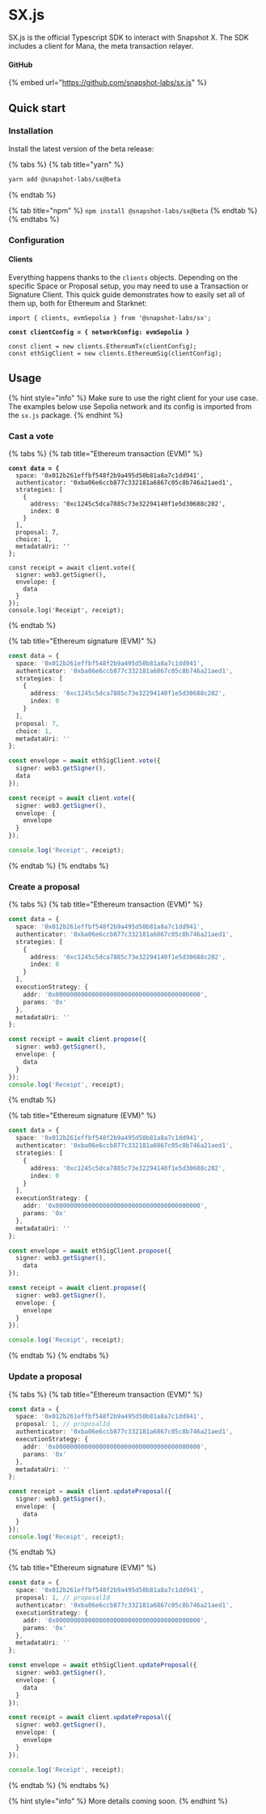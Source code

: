 # SX.js

SX.js is the official Typescript SDK to interact with Snapshot X. The SDK includes a client for Mana, the meta transaction relayer.

#### GitHub

{% embed url="https://github.com/snapshot-labs/sx.js" %}

## Quick start

### Installation

Install the latest version of the beta release:

{% tabs %}
{% tab title="yarn" %}
```bash
yarn add @snapshot-labs/sx@beta
```
{% endtab %}

{% tab title="npm" %}
`npm install @snapshot-labs/sx@beta`
{% endtab %}
{% endtabs %}

### Configuration

#### Clients

Everything happens thanks to the `clients` objects. Depending on the specific Space or Proposal setup, you may need to use a Transaction or Signature Client. This quick guide demonstrates how to easily set all of them up, both for Ethereum and Starknet:

<pre class="language-typescript"><code class="lang-typescript">import { clients, evmSepolia } from '@snapshot-labs/sx';
<strong>
</strong><strong>const clientConfig = { networkConfig: evmSepolia }
</strong><strong>
</strong>const client = new clients.EthereumTx(clientConfig);
const ethSigClient = new clients.EthereumSig(clientConfig);
</code></pre>

## Usage

{% hint style="info" %}
Make sure to use the right client for your use case. The examples below use Sepolia network and its config is imported from the `sx.js` package.
{% endhint %}

### Cast a vote

{% tabs %}
{% tab title="Ethereum transaction (EVM)" %}
<pre class="language-typescript" data-line-numbers><code class="lang-typescript"><strong>const data = {
</strong>  space: '0x012b261effbf548f2b9a495d50b81a8a7c1dd941',
  authenticator: '0xba06e6ccb877c332181a6867c05c8b746a21aed1',
  strategies: [
    {
      address: '0xc1245c5dca7885c73e32294140f1e5d30688c202',
      index: 0
    }
  ],
  proposal: 7,
  choice: 1,
  metadataUri: ''
};

const receipt = await client.vote({
  signer: web3.getSigner(),
  envelope: {
    data
  }
});
console.log('Receipt', receipt);
</code></pre>
{% endtab %}

{% tab title="Ethereum signature (EVM)" %}
```typescript
const data = {
  space: '0x012b261effbf548f2b9a495d50b81a8a7c1dd941',
  authenticator: '0xba06e6ccb877c332181a6867c05c8b746a21aed1',
  strategies: [
    {
      address: '0xc1245c5dca7885c73e32294140f1e5d30688c202',
      index: 0
    }
  ],
  proposal: 7,
  choice: 1,
  metadataUri: ''
};

const envelope = await ethSigClient.vote({
  signer: web3.getSigner(),
  data
});

const receipt = await client.vote({
  signer: web3.getSigner(),
  envelope: {
    envelope
  }
});

console.log('Receipt', receipt);
```
{% endtab %}
{% endtabs %}

### Create a proposal

{% tabs %}
{% tab title="Ethereum transaction (EVM)" %}
```typescript
const data = {
  space: '0x012b261effbf548f2b9a495d50b81a8a7c1dd941',
  authenticator: '0xba06e6ccb877c332181a6867c05c8b746a21aed1',
  strategies: [
    {
      address: '0xc1245c5dca7885c73e32294140f1e5d30688c202',
      index: 0
    }
  ],
  executionStrategy: {
    addr: '0x0000000000000000000000000000000000000000',
    params: '0x'
  },
  metadataUri: ''
};

const receipt = await client.propose({
  signer: web3.getSigner(),
  envelope: {
    data
  }
});
console.log('Receipt', receipt);
```
{% endtab %}

{% tab title="Ethereum signature (EVM)" %}
```typescript
const data = {
  space: '0x012b261effbf548f2b9a495d50b81a8a7c1dd941',
  authenticator: '0xba06e6ccb877c332181a6867c05c8b746a21aed1',
  strategies: [
    {
      address: '0xc1245c5dca7885c73e32294140f1e5d30688c202',
      index: 0
    }
  ],
  executionStrategy: {
    addr: '0x0000000000000000000000000000000000000000',
    params: '0x'
  },
  metadataUri: ''
};

const envelope = await ethSigClient.propose({
  signer: web3.getSigner(),
    data
});

const receipt = await client.propose({
  signer: web3.getSigner(),
  envelope: {
    envelope
  }
});

console.log('Receipt', receipt);
```
{% endtab %}
{% endtabs %}

### Update a proposal

{% tabs %}
{% tab title="Ethereum transaction (EVM)" %}
```typescript
const data = {
  space: '0x012b261effbf548f2b9a495d50b81a8a7c1dd941',
  proposal: 1, // proposalId
  authenticator: '0xba06e6ccb877c332181a6867c05c8b746a21aed1',
  executionStrategy: {
    addr: '0x0000000000000000000000000000000000000000',
    params: '0x'
  },
  metadataUri: ''
};

const receipt = await client.updateProposal({
  signer: web3.getSigner(),
  envelope: {
    data
  }
});
console.log('Receipt', receipt);
```
{% endtab %}

{% tab title="Ethereum signature (EVM)" %}
```typescript
const data = {
  space: '0x012b261effbf548f2b9a495d50b81a8a7c1dd941',
  proposal: 1, // proposalId
  authenticator: '0xba06e6ccb877c332181a6867c05c8b746a21aed1',
  executionStrategy: {
    addr: '0x0000000000000000000000000000000000000000',
    params: '0x'
  },
  metadataUri: ''
};

const envelope = await ethSigClient.updateProposal({
  signer: web3.getSigner(),
  envelope: {
    data
  }
});

const receipt = await client.updateProposal({
  signer: web3.getSigner(),
  envelope: {
    envelope
  }
});

console.log('Receipt', receipt);
```
{% endtab %}
{% endtabs %}



{% hint style="info" %}
More details coming soon.
{% endhint %}

